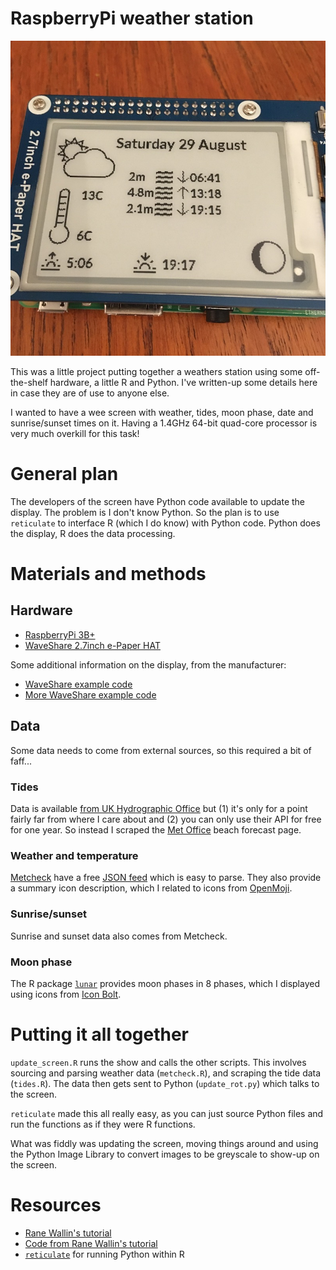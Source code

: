 # RaspberryPi weather station

![The finished product, showing weather information on an e-ink screen](photos/IMG_9276.jpeg)

This was a little project putting together a weathers station using some off-the-shelf hardware, a little R and Python. I've written-up some details here in case they are of use to anyone else.

I wanted to have a wee screen with weather, tides, moon phase, date and sunrise/sunset times on it. Having a 1.4GHz 64-bit quad-core processor is very much overkill for this task!

# General plan

The developers of the screen have Python code available to update the display. The problem is I don't know Python. So the plan is to use `reticulate` to interface R (which I do know) with Python code. Python does the display, R does the data processing.

# Materials and methods

## Hardware
- [RaspberryPi 3B+](https://www.raspberrypi.org/products/raspberry-pi-3-model-b-plus/)
- [WaveShare 2.7inch e-Paper HAT](https://www.waveshare.com/wiki/2.7inch_e-Paper_HAT)

Some additional information on the display, from the manufacturer:

- [WaveShare example code](https://github.com/waveshare/e-Paper/blob/master/RaspberryPi%26JetsonNano/python/examples/epd_2in7_test.py)
- [More WaveShare example code](https://github.com/soonuse/epd-library-python/blob/master/2.7inch_e-paper/raspberrypi/python/main.py0)

## Data

Some data needs to come from external sources, so this required a bit of faff...

### Tides

Data is available [from UK Hydrographic Office](https://www.admiralty.co.uk/digital-services/data-solutions/uk-tidal-api) but (1) it's only for a point fairly far from where I care about and (2) you can only use their API for free for one year. So instead I scraped the [Met Office](https://www.metoffice.gov.uk/) beach forecast page.

### Weather and temperature

[Metcheck](https://www.metcheck.com/) have a free [JSON feed](https://www.metcheck.com/OTHER/json_data.asp) which is easy to parse. They also provide a summary icon description, which I related to icons from [OpenMoji](https://openmoji.org/).

### Sunrise/sunset

Sunrise and sunset data also comes from Metcheck.

### Moon phase

The R package [`lunar`](https://CRAN.R-project.org/package=lunar) provides moon phases in 8 phases, which I displayed using icons from [Icon Bolt](https://www.iconbolt.com/).

# Putting it all together

`update_screen.R` runs the show and calls the other scripts. This involves sourcing and parsing weather data (`metcheck.R`), and scraping the tide data (`tides.R`). The data then gets sent to Python (`update_rot.py`) which talks to the screen.

`reticulate` made this all really easy, as you can just source Python files and run the functions as if they were R functions.

What was fiddly was updating the screen, moving things around and using the Python Image Library to convert images to be greyscale to show-up on the screen.


# Resources

- [Rane Wallin's tutorial](https://dev.to/ranewallin/getting-started-with-the-waveshare-2-7-epaper-hat-on-raspberry-pi-41m8)
- [Code from Rane Wallin's tutorial](https://gist.github.com/RaneWallin/3d8645d06aed9251eed8c9079314807f)
- [`reticulate`](https://rstudio.github.io/reticulate/) for running Python within R


